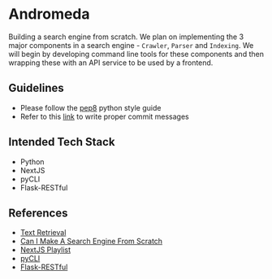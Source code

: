 # Andromeda
Building a search engine from scratch. We plan on implementing the 3 major components in a search engine - `Crawler`, `Parser` and `Indexing`. We will begin by developing command line tools for these components and then wrapping these with an API service to be used by a frontend.

## Guidelines
- Please follow the [pep8](https://peps.python.org/pep-0008/) python style guide
- Refer to this [link](https://cbea.ms/git-commit/) to write proper commit messages

## Intended Tech Stack
- Python
- NextJS
- pyCLI
- Flask-RESTful

## References
- [Text Retrieval](https://www.coursera.org/learn/text-retrieval/home/info)
- [Can I Make A Search Engine From Scratch](https://www.youtube.com/watch?v=Mwa4aphsJGI)
- [NextJS Playlist](https://youtube.com/playlist?list=PL4cUxeGkcC9g9gP2onazU5-2M-AzA8eBw)
- [pyCLI](https://pythonhosted.org/pyCLI/#:~:text=The%20cli%20package%20is%20a,profiling%20to%20your%20CLI%20apps.)
- [Flask-RESTful](https://flask-restful.readthedocs.io/en/latest/)
